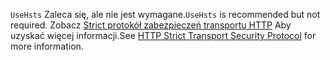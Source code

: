 <span data-ttu-id="0fe03-101">`UseHsts` Zaleca się, ale nie jest wymagane.</span><span class="sxs-lookup"><span data-stu-id="0fe03-101">`UseHsts` is recommended but not required.</span></span> <span data-ttu-id="0fe03-102">Zobacz [Strict protokół zabezpieczeń transportu HTTP](xref:security/enforcing-ssl#http-strict-transport-security-protocol-hsts) Aby uzyskać więcej informacji.</span><span class="sxs-lookup"><span data-stu-id="0fe03-102">See [HTTP Strict Transport Security Protocol](xref:security/enforcing-ssl#http-strict-transport-security-protocol-hsts) for more information.</span></span>